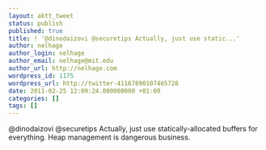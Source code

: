 ```yaml
---
layout: aktt_tweet
status: publish
published: true
title: ! '@dinodaizovi @securetips Actually, just use static...'
author: nelhage
author_login: nelhage
author_email: nelhage@mit.edu
author_url: http://nelhage.com
wordpress_id: 1175
wordpress_url: http://twitter-41167890107465728
date: 2011-02-25 12:09:24.000000000 +01:00
categories: []
tags: []
---
```

@dinodaizovi @securetips Actually, just use statically-allocated buffers for everything. Heap management is dangerous business.
